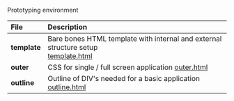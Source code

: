 Prototyping environment

|File|Description|
|:---|:---|
|**template**| Bare bones HTML template with internal and external structure setup <br> [template.html](https://euphobyte.github.io/develop/template.html) |
|**outer**| CSS for single / full screen application [outer.html](https://euphobyte.github.io/develop/outer.html)|
|**outline**| Outline of DIV's needed for a basic application [outline.html](outline.html)|
